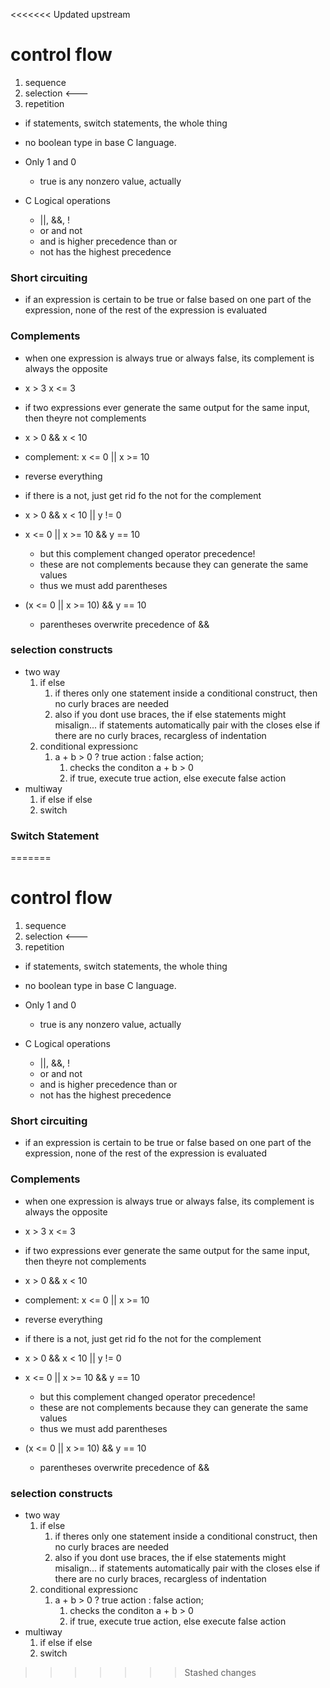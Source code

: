 <<<<<<< Updated upstream
# control flow
1. sequence
2. selection <---
3. repetition

* if statements, switch statements, the whole thing
* no boolean type in base C language.
* Only 1 and 0
  * true is any nonzero value, actually

* C Logical operations
  * ||, &&, !
  * or and not
  * and is higher  precedence than or
  * not has the highest precedence

### Short circuiting
* if an expression is certain to be true or false based on one part of the expression, none of the rest of the expression is evaluated

### Complements
* when one expression is always true or always false, its complement is always the opposite

* x > 3 x <= 3
* if two expressions ever generate the same output for the same input, then theyre not complements
* x > 0 && x < 10
* complement: x <= 0 || x >= 10
* reverse everything
* if there is a not, just get rid fo the not for the complement
* x > 0 && x < 10 || y != 0
* x <= 0 || x >= 10 && y == 10
  * but this complement changed operator precedence!
  * these are not complements because they can generate the same values
  * thus we must add parentheses
* (x <= 0 || x >= 10) && y == 10
  * parentheses overwrite precedence of &&

### selection constructs
* two way
  1. if else
     1. if theres only one statement inside a conditional construct, then no curly braces are needed
     2. also if you dont use braces, the if else statements might misalign... if statements automatically pair with the closes else if there are no curly braces, recargless of indentation
  2. conditional expressionc
     1. a + b > 0 ? true action : false action;
        1. checks the conditon a + b > 0
        2. if true, execute true action, else execute false action
* multiway
  1. if else if else
  2. switch

### Switch Statement
=======
# control flow
1. sequence
2. selection <---
3. repetition

* if statements, switch statements, the whole thing
* no boolean type in base C language.
* Only 1 and 0
  * true is any nonzero value, actually

* C Logical operations
  * ||, &&, !
  * or and not
  * and is higher  precedence than or
  * not has the highest precedence

### Short circuiting
* if an expression is certain to be true or false based on one part of the expression, none of the rest of the expression is evaluated

### Complements
* when one expression is always true or always false, its complement is always the opposite

* x > 3 x <= 3
* if two expressions ever generate the same output for the same input, then theyre not complements
* x > 0 && x < 10
* complement: x <= 0 || x >= 10
* reverse everything
* if there is a not, just get rid fo the not for the complement
* x > 0 && x < 10 || y != 0
* x <= 0 || x >= 10 && y == 10
  * but this complement changed operator precedence!
  * these are not complements because they can generate the same values
  * thus we must add parentheses
* (x <= 0 || x >= 10) && y == 10
  * parentheses overwrite precedence of &&

### selection constructs
* two way
  1. if else
     1. if theres only one statement inside a conditional construct, then no curly braces are needed
     2. also if you dont use braces, the if else statements might misalign... if statements automatically pair with the closes else if there are no curly braces, recargless of indentation
  2. conditional expressionc
     1. a + b > 0 ? true action : false action;
        1. checks the conditon a + b > 0
        2. if true, execute true action, else execute false action
* multiway
  1. if else if else
  2. switch
>>>>>>> Stashed changes
